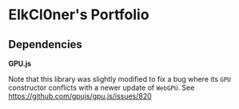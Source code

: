 # ElkCl0ner's Portfolio

## Dependencies

**GPU.js**

Note that this library was slightly modified to fix a bug where its `GPU` constructor conflicts with a newer update of `WebGPU`.
See https://github.com/gpujs/gpu.js/issues/820
